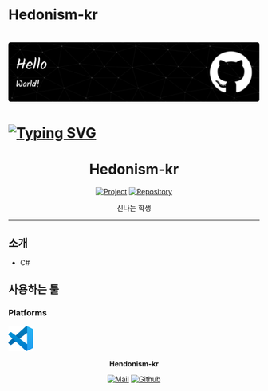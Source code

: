 # Hedonism-kr
# ![Header](./abc-header-image.png)
# [![Typing SVG](https://readme-typing-svg.demolab.com?font=Fira+Code&pause=1000&color=F7F7F7&width=435&lines=%EA%B2%BD%EA%B8%B0%EA%B2%8C%EC%9E%84%EB%A7%88%EC%9D%B4%EC%8A%A4%ED%84%B0%EA%B3%A0+6%EA%B8%B0%EC%83%9D)](https://git.io/typing-svg)

<div align="center">

# Hedonism-kr

[![Project](https://img.shields.io/badge/Project-Work-red.svg)][repo-link]
[![Repository](https://img.shields.io/badge/github-black?logo=github)][repo-link]

신나는 학생

</div>


<hr />

## 소개

* C#
   
## 사용하는 툴

### Platforms
[<img src="https://raw.githubusercontent.com/github/explore/bbd48b997e8d0bef63f676eca4da5e1f76487b56/topics/visual-studio-code/visual-studio-code.png" width=50 alt="VSCode">][vscode-link]

<div align="center">

**Hendonism-kr**

[![Mail](https://img.shields.io/badge/jebala991@gmail.com-DDDDDD?style=for-the-badge&logo=gmail)][Hedonism-kr-gmail]
[![Github](https://img.shields.io/badge/Hedonism-kr-000000.svg?&style=for-the-badge&logo=github&logoColor=white)][Hedonism-kr-github]

</div>

[Hedonism-kr-gmail]: mailto:jebala991@gmail.com
[Hedonism-kr-github]:https://github.com/Hedonism-kr
[repo-link]: https://github.com/Hedonism-kr/Hendonism-kr/tree/main
[vscode-link]: https://code.visualstudio.com/
